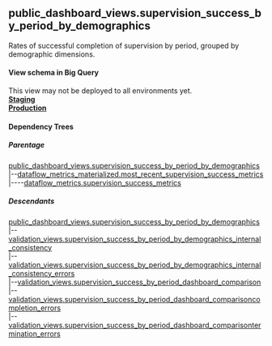 ## public_dashboard_views.supervision_success_by_period_by_demographics
Rates of successful completion of supervision by period, grouped by demographic dimensions.

#### View schema in Big Query
This view may not be deployed to all environments yet.<br/>
[**Staging**](https://console.cloud.google.com/bigquery?pli=1&p=recidiviz-staging&page=table&project=recidiviz-staging&d=public_dashboard_views&t=supervision_success_by_period_by_demographics)
<br/>
[**Production**](https://console.cloud.google.com/bigquery?pli=1&p=recidiviz-123&page=table&project=recidiviz-123&d=public_dashboard_views&t=supervision_success_by_period_by_demographics)
<br/>

#### Dependency Trees

##### Parentage
[public_dashboard_views.supervision_success_by_period_by_demographics](../public_dashboard_views/supervision_success_by_period_by_demographics.md) <br/>
|--[dataflow_metrics_materialized.most_recent_supervision_success_metrics](../dataflow_metrics_materialized/most_recent_supervision_success_metrics.md) <br/>
|----[dataflow_metrics.supervision_success_metrics](../../metrics/supervision/supervision_success_metrics.md) <br/>


##### Descendants
[public_dashboard_views.supervision_success_by_period_by_demographics](../public_dashboard_views/supervision_success_by_period_by_demographics.md) <br/>
|--[validation_views.supervision_success_by_period_by_demographics_internal_consistency](../validation_views/supervision_success_by_period_by_demographics_internal_consistency.md) <br/>
|--[validation_views.supervision_success_by_period_by_demographics_internal_consistency_errors](../validation_views/supervision_success_by_period_by_demographics_internal_consistency_errors.md) <br/>
|--[validation_views.supervision_success_by_period_dashboard_comparison](../validation_views/supervision_success_by_period_dashboard_comparison.md) <br/>
|--[validation_views.supervision_success_by_period_dashboard_comparisoncompletion_errors](../validation_views/supervision_success_by_period_dashboard_comparisoncompletion_errors.md) <br/>
|--[validation_views.supervision_success_by_period_dashboard_comparisontermination_errors](../validation_views/supervision_success_by_period_dashboard_comparisontermination_errors.md) <br/>

